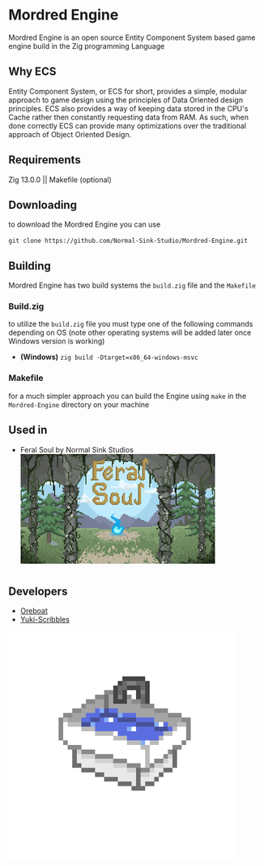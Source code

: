 
# Mordred Engine

Mordred Engine is an open source Entity Component System based game engine build in the Zig programming Language

## Why ECS
Entity Component System, or ECS for short, provides a simple, modular approach to game design using the principles of Data Oriented design principles. ECS also provides a way of keeping data stored in the CPU's Cache rather then constantly requesting data from RAM. As such, when done correctly ECS can provide many optimizations over the traditional approach of Object Oriented Design.

## Requirements
Zig 13.0.0 || Makefile (optional)

## Downloading
to download the Mordred Engine you can use

`git clone https://github.com/Normal-Sink-Studio/Mordred-Engine.git`

## Building
Mordred Engine has two build systems the `build.zig` file and the `Makefile`

 ### Build.zig
 to utilize the `build.zig` file you must type one of the following commands depending on OS (note other operating systems will be added later once Windows version is working)
 - **(Windows)** `zig build -Dtarget=x86_64-windows-msvc`
<!-- 
    - **(Linux)** `zig build -Dtarget=x86_64-linux-gnu`
    - **(MacOS)** `zig build -Dtarget=x86_64-macos`
    -->
 
 ### Makefile
 for a much simpler approach you can build the Engine using `make` in the `Mordred-Engine` directory on your machine

## Used in

- Feral Soul by Normal Sink Studios![Feral Soul](docs/images/projects/FeralSoulTitle.png)

#



## Developers
- [Oreboat](https://github.com/Oreboat)
- [Yuki-Scribbles](https://github.com/yuki-scribbles)

![Normal Sink Studios](docs/images/logos/Normal_Sink_Studio3.png)
